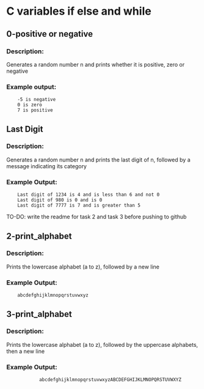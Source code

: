 # C variables if else and while

## 0-positive or negative

### Description:
Generates a random number n and prints whether it is positive, zero or negative

### Example output:
		-5 is negative
		0 is zero
		7 is positive

## Last Digit

### Description:
Generates a random number n and prints the last digit of n, followed by a message indicating its category

### Example Output:
		Last digit of 1234 is 4 and is less than 6 and not 0
		Last digit of 980 is 0 and is 0
		Last digit of 7777 is 7 and is greater than 5
	
TO-DO: write the readme for task 2 and task 3 before pushing to github 
## 2-print_alphabet

### Description:
Prints the lowercase alphabet (a to z), followed by a new line

### Example Output:
		abcdefghijklmnopqrstuvwxyz

## 3-print_alphabet

### Description:
Prints the lowercase alphabet (a to z), followed by the uppercase alphabets, then a new line

### Example Output:
                abcdefghijklmnopqrstuvwxyzABCDEFGHIJKLMNOPQRSTUVWXYZ 
